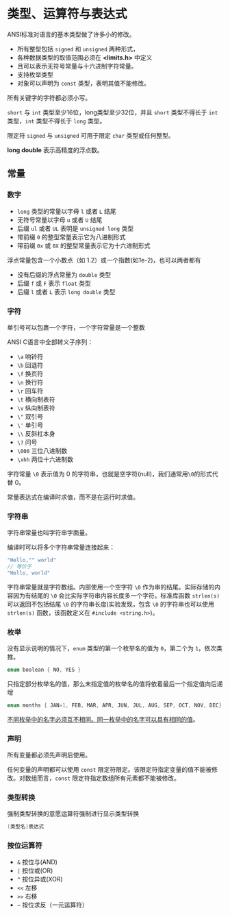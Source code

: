 # 类型、运算符与表达式

ANSI标准对语言的基本类型做了许多小的修改。

- 所有整型包括 `signed` 和 `unsigned` 两种形式，
- 各种数据类型的取值范围必须在 **<limits.h>** 中定义
- 且可以表示无符号常量与十六进制字符常量。
- 支持枚举类型
- 对象可以声明为 `const` 类型，表明其值不能修改。

所有关键字的字符都必须小写。

`short` 与 `int` 类型至少16位，long类型至少32位，并且 `short` 类型不得长于 `int` 类型，`int` 类型不得长于 `long` 类型。

限定符 `signed` 与 `unsigned` 可用于限定 `char` 类型或任何整型。

**long double** 表示高精度的浮点数。

## 常量

### 数字

- `long` 类型的常量以字母 `l` 或者 `L` 结尾
- 无符号常量以字母 `u` 或者 `U` 结尾
- 后缀 `ul` 或者 `UL` 表明是 `unsigned long` 类型
- 带前缀 `0` 的整型常量表示它为八进制形式
- 带前缀 `0x` 或 `0X` 的整型常量表示它为十六进制形式

浮点常量包含一个小数点（如 1.2）或一个指数(如1e-2)，也可以两者都有

- 没有后缀的浮点常量为 `double` 类型
- 后缀 `f` 或 `F` 表示 `float` 类型
- 后缀 `l` 或者 `L` 表示 `long double` 类型

### 字符

单引号可以包裹一个字符，一个字符常量是一个整数

ANSI C语言中全部转义子序列：

- `\a` 响铃符
- `\b` 回退符
- `\f` 换页符
- `\n` 换行符
- `\r` 回车符
- `\t` 横向制表符
- `\v` 纵向制表符
- `\"` 双引号
- `\'` 单引号
- `\\` 反斜杠本身
- `\?` 问号
- `\000` 三位八进制数
- `\xhh` 两位十六进制数

字符常量 `\0` 表示值为 0 的字符串，也就是空字符(null)，我们通常用`\0`的形式代替 0。

常量表达式在编译时求值，而不是在运行时求值。

### 字符串

字符串常量也叫字符串字面量。

编译时可以将多个字符串常量连接起来：

```c
"Hello,"" world"
// 等价于
"Hello, world"
```

字符串常量就是字符数组。内部使用一个空字符 `\0` 作为串的结尾。实际存储的内容因为有结尾的 `\0` 会比实际字符串内容长度多一个字符。标准库函数 `strlen(s)` 可以返回不包括结尾 `\0` 的字符串长度(实验发现，包含 `\0` 的字符串也可以使用 `strlen(s)` 函数，该函数定义在 `#include <string.h>`)。

### 枚举

没有显示说明的情况下，`enum` 类型的第一个枚举名的值为 `0`，第二个为 `1`，依次类推。

```c
enum boolean { NO, YES }
```

只指定部分枚举名的值，那么未指定值的枚举名的值将依着最后一个指定值向后递增

```c
enum months { JAN=1, FEB, MAR, APR, JUN, JUL, AUG, SEP, OCT, NOV, DEC} /* FEB的值为0，依次类推 */
```

[不同枚举中的名字必须互不相同。同一枚举中的名字可以具有相同的值](./031-enum.c)。

### 声明

所有变量都必须先声明后使用。

任何变量的声明都可以使用 `const` 限定符限定。该限定符指定变量的值不能被修改。对数组而言，`const` 限定符指定数组所有元素都不能被修改。

### 类型转换

强制类型转换的意愿运算符强制进行显示类型转换

```c
(类型名)表达式
```

### 按位运算符

- `&` 按位与(AND)
- `|` 按位或(OR)
- `^` 按位异或(XOR)
- `<<` 左移
- `>>` 右移
- `~` 按位求反（一元运算符）
